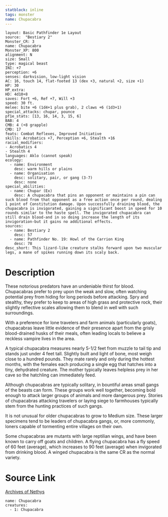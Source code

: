 ```yaml
---
statblock: inline
tags: monster
name: Chupacabra
---
```

```statblock
layout: Basic Pathfinder 1e Layout
source:  "Bestiary 2"
Monster_CR: 3
name: Chupacabra
Monster_XP: 800
alignment: N
size: Small
type: magical beast
INI: +7
perception: +6
senses: darkvision, low-light vision
AC: 16, touch 14, flat-footed 13 (dex +3, natural +2, size +1)
HP: 30
HP_extra: 
HD: 4d10+8
saves: Fort +6, Ref +7, Will +3
speed: 30 ft.
melee: bite +6 (1d4+1 plus grab), 2 claws +6 (1d3+1)
special_attacks: chupar, pounce
pf1e_stats: [13, 16, 14, 3, 15, 6]
BAB: 4
CMB: 4 (+8 grapple)
CMD: 17
feats: Combat Reflexes, Improved Initiative
skills: Acrobatics +7, Perception +6, Stealth +16
racial_modifiers:
- Acrobatics 4
- Stealth 4
languages: Aklo (cannot speak)
ecology:
  - name: Environment
    desc: warm hills or plains
  - name: Organisation
    desc: solitary, pair, or gang (3-7)
    desc: none
special_abilities:
  - name: Chupar (Ex)
    desc: A chupacabra that pins an opponent or maintains a pin can suck blood from that opponent as a free action once per round, dealing 1 point of Constitution damage. Upon successfully draining blood, the chupacabra is invigorated, gaining a significant boost in speed for 10 rounds similar to the haste spell. The invigorated chupacabra can still drain blood-and in so doing increase the length of its invigoration-but it gains no additional effects.
sources:
  - name: Bestiary 2
    desc: 57
  - name: Pathfinder No. 19: Howl of the Carrion King
    desc: 78
desc_short: This lizard-like creature stalks forward upon two muscular legs, a mane of spikes running down its scaly back. 
```
# Description
These notorious predators have an undeniable thirst for blood. Chupacabras prefer to prey upon the weak and slow, often watching potential prey from hiding for long periods before attacking. Spry and stealthy, they prefer to keep to areas of high grass and protective rock, their slightly reflective scales allowing them to blend in well with such surroundings. 

With a preference for lone travelers and farm animals (particularly goats), chupacabras leave little evidence of their presence apart from the grisly blood-drained husks of their meals, often leading locals to believe a reckless vampire lives in the area. 

A typical chupacabra measures nearly 5-1/2 feet from muzzle to tail tip and stands just under 4 feet tall. Slightly built and light of bone, most weigh close to a hundred pounds. They mate rarely and only during the hottest months, with the females each producing a single egg that hatches into a tiny, dehydrated creature. The mother typically leaves helpless prey in her cave so the hatchling can immediately feed. 

Although chupacabras are typically solitary, in bountiful areas small gangs of the beasts can form. These groups work well together, becoming bold enough to attack larger groups of animals and more dangerous prey. Stories of chupacabras attacking travelers or laying siege to farmhouses typically stem from the hunting practices of such gangs. 

It is not unusual for older chupacabras to grow to Medium size. These larger specimens tend to be leaders of chupacabra gangs, or, more commonly, loners capable of tormenting entire villages on their own. 

Some chupacabras are mutants with large reptilian wings, and have been known to carry off goats and children. A flying chupacabra has a fly speed of 60 feet (average), which increases to 90 feet (average) when invigorated from drinking blood. A winged chupacabra is the same CR as the normal variety.
# Source Link
[Archives of Nethys](https://aonprd.com/MonsterDisplay.aspx?ItemName=Chupacabra)
```encounter-table
name: Chupacabra
creatures:
  - 1: Chupacabra
```
